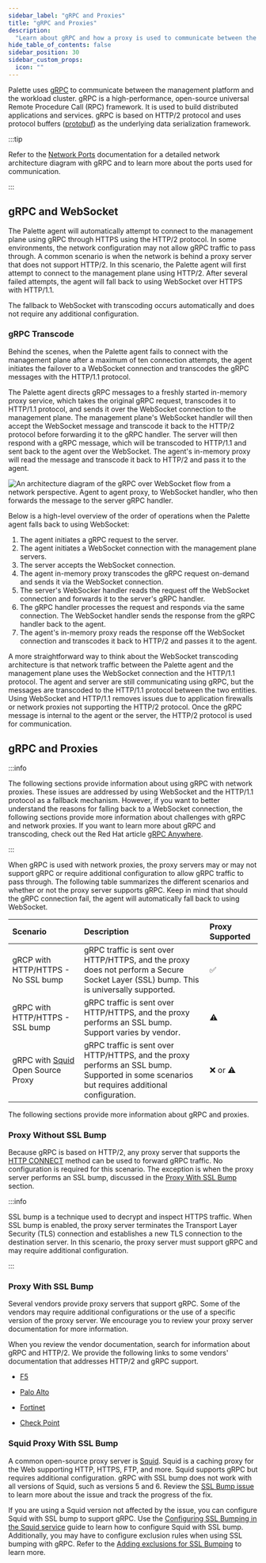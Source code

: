 ```yaml
---
sidebar_label: "gRPC and Proxies"
title: "gRPC and Proxies"
description:
  "Learn about gRPC and how a proxy is used to communicate between the management platform and the workload cluster."
hide_table_of_contents: false
sidebar_position: 30
sidebar_custom_props:
  icon: ""
---
```


Palette uses [gRPC](https://grpc.io) to communicate between the management platform and the workload cluster. gRPC is a
high-performance, open-source universal Remote Procedure Call (RPC) framework. It is used to build distributed
applications and services. gRPC is based on HTTP/2 protocol and uses protocol buffers
([protobuf](https://protobuf.dev/)) as the underlying data serialization framework.

:::tip

Refer to the [Network Ports](networking-ports.md) documentation for a detailed network architecture diagram with gRPC
and to learn more about the ports used for communication.

:::

## gRPC and WebSocket

The Palette agent will automatically attempt to connect to the management plane using gRPC through HTTPS using the
HTTP/2 protocol. In some environments, the network configuration may not allow gRPC traffic to pass through. A common
scenario is when the network is behind a proxy server that does not support HTTP/2. In this scenario, the Palette agent
will first attempt to connect to the management plane using HTTP/2. After several failed attempts, the agent will fall
back to using WebSocket over HTTPS with HTTP/1.1.

The fallback to WebSocket with transcoding occurs automatically and does not require any additional configuration.

### gRPC Transcode

Behind the scenes, when the Palette agent fails to connect with the management plane after a maximum of ten connection
attempts, the agent initiates the failover to a WebSocket connection and transcodes the gRPC messages with the HTTP/1.1
protocol.

The Palette agent directs gRPC messages to a freshly started in-memory proxy service, which takes the original gRPC
request, transcodes it to HTTP/1.1 protocol, and sends it over the WebSocket connection to the management plane. The
management plane's WebSocket handler will then accept the WebSocket message and transcode it back to the HTTP/2 protocol
before forwarding it to the gRPC handler. The server will then respond with a gRPC message, which will be transcoded to
HTTP/1.1 and sent back to the agent over the WebSocket. The agent's in-memory proxy will read the message and transcode
it back to HTTP/2 and pass it to the agent.

![An architecture diagram of the gRPC over WebSocket flow from a network perspective. Agent to agent proxy, to WebSocket handler, who then forwards the message to the server gRPC handler.](/architecture_grps-proxy_grpc-websocket.webp)

Below is a high-level overview of the order of operations when the Palette agent falls back to using WebSocket:

1. The agent initiates a gRPC request to the server.
2. The agent initiates a WebSocket connection with the management plane servers.
3. The server accepts the WebSocket connection.
4. The agent in-memory proxy transcodes the gRPC request on-demand and sends it via the WebSocket connection.
5. The server's WebSocker handler reads the request off the WebSocket connection and forwards it to the server's gRPC
   handler.
6. The gRPC handler processes the request and responds via the same connection. The WebSocket handler sends the response
   from the gRPC handler back to the agent.
7. The agent's in-memory proxy reads the response off the WebSocket connection and transcodes it back to HTTP/2 and
   passes it to the agent.

A more straightforward way to think about the WebSocket transcoding architecture is that network traffic between the
Palette agent and the management plane uses the WebSocket connection and the HTTP/1.1 protocol. The agent and server are
still communicating using gRPC, but the messages are transcoded to the HTTP/1.1 protocol between the two entities. Using
WebSocket and HTTP/1.1 removes issues due to application firewalls or network proxies not supporting the HTTP/2
protocol. Once the gRPC message is internal to the agent or the server, the HTTP/2 protocol is used for communication.

## gRPC and Proxies

:::info

The following sections provide information about using gRPC with network proxies. These issues are addressed by using
WebSocket and the HTTP/1.1 protocol as a fallback mechanism. However, if you want to better understand the reasons for
falling back to a WebSocket connection, the following sections provide more information about challenges with gRPC and
network proxies. If you want to learn more about gRPC and transcoding, check out the Red Hat article
[gRPC Anywhere](https://www.redhat.com/en/blog/grpc-anywhere).

:::

When gRPC is used with network proxies, the proxy servers may or may not support gRPC or require additional
configuration to allow gRPC traffic to pass through. The following table summarizes the different scenarios and whether
or not the proxy server supports gRPC. Keep in mind that should the gRPC connection fail, the agent will automatically
fall back to using WebSocket.

| **Scenario**                                                      | **Description**                                                                                                                              | **Proxy Supported** |
| :---------------------------------------------------------------- | :------------------------------------------------------------------------------------------------------------------------------------------- | :------------------ |
| gRCP with HTTP/HTTPS - No SSL bump                                | gRPC traffic is sent over HTTP/HTTPS, and the proxy does not perform a Secure Socket Layer (SSL) bump. This is universally supported.        | ✅                  |
| gRPC with HTTP/HTTPS - SSL bump                                   | gRPC traffic is sent over HTTP/HTTPS, and the proxy performs an SSL bump. Support varies by vendor.                                          | ⚠️                  |
| gRPC with [Squid](https://wiki.squid-cache.org) Open Source Proxy | gRPC traffic is sent over HTTP/HTTPS, and the proxy performs an SSL bump. Supported in some scenarios but requires additional configuration. | ❌ or ⚠️            |

The following sections provide more information about gRPC and proxies.

### Proxy Without SSL Bump

Because gRPC is based on HTTP/2, any proxy server that supports the
[HTTP CONNECT](https://developer.mozilla.org/en-US/docs/Web/HTTP/Methods/CONNECT) method can be used to forward gRPC
traffic. No configuration is required for this scenario. The exception is when the proxy server performs an SSL bump,
discussed in the [Proxy With SSL Bump](#proxy-with-ssl-bump) section.

:::info

SSL bump is a technique used to decrypt and inspect HTTPS traffic. When SSL bump is enabled, the proxy server terminates
the Transport Layer Security (TLS) connection and establishes a new TLS connection to the destination server. In this
scenario, the proxy server must support gRPC and may require additional configuration.

:::

### Proxy With SSL Bump

Several vendors provide proxy servers that support gRPC. Some of the vendors may require additional configurations or
the use of a specific version of the proxy server. We encourage you to review your proxy server documentation for more
information.

When you review the vendor documentation, search for information about gRPC and HTTP/2. We provide the following links
to some vendors' documentation that addresses HTTP/2 and gRPC support.

- [F5](https://my.f5.com/manage/s/article/K47440400)

- [Palo Alto](https://knowledgebase.paloaltonetworks.com/KCSArticleDetail?id=kA10g000000CmdQCAS)

- [Fortinet](https://docs.fortinet.com/document/fortigate/7.4.0/administration-guide/710924/https-2-support-in-proxy-mode-ssl-inspection)

- [Check Point](https://support.checkpoint.com/results/sk/sk116022)

### Squid Proxy With SSL Bump

A common open-source proxy server is [Squid](https://wiki.squid-cache.org). Squid is a caching proxy for the Web
supporting HTTP, HTTPS, FTP, and more. Squid supports gRPC but requires additional configuration. gRPC with SSL bump
does not work with all versions of Squid, such as versions 5 and 6. Review the
[SSL Bump issue](https://bugs.squid-cache.org/show_bug.cgi?id=5245) to learn more about the issue and track the progress
of the fix.

If you are using a Squid version not affected by the issue, you can configure Squid with SSL bump to support gRPC. Use
the [Configuring SSL Bumping in the Squid service](https://support.kaspersky.com/KWTS/6.1/en-US/166244.htm) guide to
learn how to configure Squid with SSL bump. Additionally, you may have to configure exclusion rules when using SSL
bumping with gRPC. Refer to the
[Adding exclusions for SSL Bumping](https://support.kaspersky.com/KWTS/6.1/en-US/193664.htm) to learn more.
